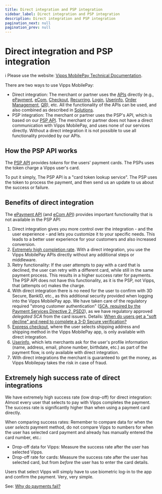 ```yaml
---
title: Direct integration and PSP integration
sidebar_label: Direct integration and PSP integration
description: Direct integration and PSP integration
pagination_next: null
pagination_prev: null
---
```


# Direct integration and PSP integration

<!-- START_COMMENT -->
ℹ️ Please use the website:
[Vipps MobilePay Technical Documentation](https://developer.vippsmobilepay.com/docs/vipps-developers/).
<!-- END_COMMENT -->

There are two ways to use Vipps MobilePay:

* Direct integration: The merchant or partner uses the
  [APIs](https://developer.vippsmobilepay.com/docs/APIs)
  directly
  (e.g.,
  [ePayment](https://developer.vippsmobilepay.com/docs/APIs/epayment-api),
  [eCom](https://developer.vippsmobilepay.com/docs/APIs/ecom-api),
  [Checkout](https://developer.vippsmobilepay.com/docs/APIs/checkout-api),
  [Recurring](https://developer.vippsmobilepay.com/docs/APIs/recurring-api),
  [Login](https://developer.vippsmobilepay.com/docs/APIs/login-api),
  [Userinfo](https://developer.vippsmobilepay.com/docs/APIs/userinfo-api),
  [Order Management](https://developer.vippsmobilepay.com/docs/APIs/order-management-api),
  [QR](https://developer.vippsmobilepay.com/docs/APIs/qr-api)),
  etc.
  All the functionality of the APIs can be used, and also combined as described
  in
  [Solutions](https://developer.vippsmobilepay.com/docs/vipps-solutions).
* PSP integration: The merchant or partner uses the PSP's API, which is
  based on our
  [PSP API](https://developer.vippsmobilepay.com/docs/APIs/psp-api).
  The merchant or partner does not have a direct communication with
  Vipps MobilePay, and uses none of our services directly.
  Without a direct integration it is not possible to use all functionality
  provided by our APIs.

## How the PSP API works

The
[PSP API](https://developer.vippsmobilepay.com/docs/APIs/psp-api)
provides *tokens* for the users' payment cards.
The PSPs uses the token charge a Vipps user's card.

To put it simply, The PSP API is a "card token lookup service". The PSP uses the
token to process the payment, and then send us an update to us about the success
or failure.

## Benefits of direct integration

The
[ePayment API](https://developer.vippsmobilepay.com/docs/APIs/epayment-api)
(and
[eCom API](https://developer.vippsmobilepay.com/docs/APIs/ecom-api))
provides important functionality that is not available in the PSP API:

1. Direct integration gives you more control over the integration - and the user experience -
   and lets you customize it to your specific needs. This leads to a better user
   experience for your customers and also increased conversion.
2. [Extremely high completion rate](../faqs/common-problems-faq.md#high-success-rate-for-direct-integrations).
   With a direct integration, you use the Vipps MobilePay APIs directly without
   any additional steps or middleware.
3. Retry functionality: If the user attempts to pay with a card that is declined,
   the user can retry with a different card, while still in the same payment process.
   This results in a higher success rater for payments.
   The PSP API does not have this functionality, as it is the PSP, not Vipps,
   that (attempts or) makes the charge.
4. With direct integration there is no need for the user to confirm with 3D Secure, BankID, etc.,
   as this additional security provided when logging into the Vipps MobilePay app.
   We have taken care of the regulatory required "strong customer authentication"
   ([SCA, required by the Payment Services Directive 2, PSD2](https://en.wikipedia.org/wiki/Strong_customer_authentication)),
   as we have regulatory approved *delegated SCA* from the card issuers.
   Details:
   [When do users get a "soft decline" and need to complete a 3-D Secure verification?](https://developer.vippsmobilepay.com/docs/vipps-developers/faqs/users-and-payments-faq#when-do-users-get-a-soft-decline-and-need-to-complete-a-3-d-secure-verification)
5. [Express checkout](https://developer.vippsmobilepay.com/docs/APIs/ecom-api/vipps-ecom-api#express-checkout-payments),
   where the user selects shipping address and shipping method in the Vipps MobilePay app,
   is only available with direct integration.
6. [Userinfo](https://developer.vippsmobilepay.com/docs/APIs/ecom-api/vipps-ecom-api#userinfo),
   which lets merchants ask for the user's profile information
   (name, address, email, phone number, birthdate, etc.)
   as part of the payment flow, is only available with direct integration.
7. With direct integrations the merchant is guaranteed to get the money,
   as Vipps Mobilepay takes the risk in case of fraud.

## Extremely high success rate of direct integrations

We have extremely high success rate (low drop-off) for direct integration:
Almost every user that selects to pay with Vipps completes the payment. The
success rate is significantly higher than when using a payment card directly.

When comparing success rates: Remember to compare data for when the
user *selects* payment method, do not compare Vipps to numbers for when the
user has selected card payment and already has manually entered the card number, etc.:

* Drop-off data for Vipps: Measure the success rate after the user has selected Vipps.
* Drop-off rate for cards: Measure the success rate after the user has selected card,
  but from *before* the user has to enter the card details.

Users that select Vipps will simply have to use biometric log-in to the app and
confirm the payment. Very, very simple.

See:
[Why do payments fail?](../faqs/common-problems-faq.md#why-do-payments-fail)
